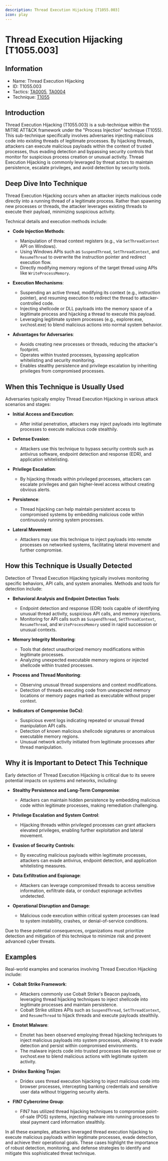 ```yaml
---
description: Thread Execution Hijacking [T1055.003]
icon: play
---
```


# Thread Execution Hijacking [T1055.003]

## Information

- Name: Thread Execution Hijacking
- ID: T1055.003
- Tactics: [TA0005](../TA0005/TA0005.md), [TA0004](../TA0004/TA0004.md)
- Technique: [T1055](./T1055.md)

## Introduction

Thread Execution Hijacking (T1055.003) is a sub-technique within the MITRE ATT&CK framework under the "Process Injection" technique (T1055). This sub-technique specifically involves adversaries injecting malicious code into existing threads of legitimate processes. By hijacking threads, attackers can execute malicious payloads within the context of trusted processes, thus evading detection and bypassing security controls that monitor for suspicious process creation or unusual activity. Thread Execution Hijacking is commonly leveraged by threat actors to maintain persistence, escalate privileges, and avoid detection by security tools.

## Deep Dive Into Technique

Thread Execution Hijacking occurs when an attacker injects malicious code directly into a running thread of a legitimate process. Rather than spawning new processes or threads, the attacker leverages existing threads to execute their payload, minimizing suspicious activity.

Technical details and execution methods include:

- **Code Injection Methods**:

  - Manipulation of thread context registers (e.g., via `SetThreadContext` API on Windows).
  - Using Windows APIs such as `SuspendThread`, `SetThreadContext`, and `ResumeThread` to overwrite the instruction pointer and redirect execution flow.
  - Directly modifying memory regions of the target thread using APIs like `WriteProcessMemory`.

- **Execution Mechanisms**:

  - Suspending an active thread, modifying its context (e.g., instruction pointer), and resuming execution to redirect the thread to attacker-controlled code.
  - Injecting shellcode or DLL payloads into the memory space of a legitimate process and hijacking a thread to execute this payload.
  - Leveraging legitimate system processes (e.g., explorer.exe, svchost.exe) to blend malicious actions into normal system behavior.

- **Advantages for Adversaries**:
  - Avoids creating new processes or threads, reducing the attacker's footprint.
  - Operates within trusted processes, bypassing application whitelisting and security monitoring.
  - Enables stealthy persistence and privilege escalation by inheriting privileges from compromised processes.

## When this Technique is Usually Used

Adversaries typically employ Thread Execution Hijacking in various attack scenarios and stages:

- **Initial Access and Execution**:

  - After initial penetration, attackers may inject payloads into legitimate processes to execute malicious code stealthily.

- **Defense Evasion**:

  - Attackers use this technique to bypass security controls such as antivirus software, endpoint detection and response (EDR), and application whitelisting.

- **Privilege Escalation**:

  - By hijacking threads within privileged processes, attackers can escalate privileges and gain higher-level access without creating obvious alerts.

- **Persistence**:

  - Thread hijacking can help maintain persistent access to compromised systems by embedding malicious code within continuously running system processes.

- **Lateral Movement**:
  - Attackers may use this technique to inject payloads into remote processes on networked systems, facilitating lateral movement and further compromise.

## How this Technique is Usually Detected

Detection of Thread Execution Hijacking typically involves monitoring specific behaviors, API calls, and system anomalies. Methods and tools for detection include:

- **Behavioral Analysis and Endpoint Detection Tools**:

  - Endpoint detection and response (EDR) tools capable of identifying unusual thread activity, suspicious API calls, and memory injections.
  - Monitoring for API calls such as `SuspendThread`, `SetThreadContext`, `ResumeThread`, and `WriteProcessMemory` used in rapid succession or unusual contexts.

- **Memory Integrity Monitoring**:

  - Tools that detect unauthorized memory modifications within legitimate processes.
  - Analyzing unexpected executable memory regions or injected shellcode within trusted processes.

- **Process and Thread Monitoring**:

  - Observing unusual thread suspensions and context modifications.
  - Detection of threads executing code from unexpected memory locations or memory pages marked as executable without proper context.

- **Indicators of Compromise (IoCs)**:
  - Suspicious event logs indicating repeated or unusual thread manipulation API calls.
  - Detection of known malicious shellcode signatures or anomalous executable memory regions.
  - Unusual network activity initiated from legitimate processes after thread manipulation.

## Why it is Important to Detect This Technique

Early detection of Thread Execution Hijacking is critical due to its severe potential impacts on systems and networks, including:

- **Stealthy Persistence and Long-Term Compromise**:

  - Attackers can maintain hidden persistence by embedding malicious code within legitimate processes, making remediation challenging.

- **Privilege Escalation and System Control**:

  - Hijacking threads within privileged processes can grant attackers elevated privileges, enabling further exploitation and lateral movement.

- **Evasion of Security Controls**:

  - By executing malicious payloads within legitimate processes, attackers can evade antivirus, endpoint detection, and application whitelisting measures.

- **Data Exfiltration and Espionage**:

  - Attackers can leverage compromised threads to access sensitive information, exfiltrate data, or conduct espionage activities undetected.

- **Operational Disruption and Damage**:
  - Malicious code execution within critical system processes can lead to system instability, crashes, or denial-of-service conditions.

Due to these potential consequences, organizations must prioritize detection and mitigation of this technique to minimize risk and prevent advanced cyber threats.

## Examples

Real-world examples and scenarios involving Thread Execution Hijacking include:

- **Cobalt Strike Framework**:

  - Attackers commonly use Cobalt Strike's Beacon payloads, leveraging thread hijacking techniques to inject shellcode into legitimate processes and maintain persistence.
  - Cobalt Strike utilizes APIs such as `SuspendThread`, `SetThreadContext`, and `ResumeThread` to hijack threads and execute payloads stealthily.

- **Emotet Malware**:

  - Emotet has been observed employing thread hijacking techniques to inject malicious payloads into system processes, allowing it to evade detection and persist within compromised environments.
  - The malware injects code into trusted processes like explorer.exe or svchost.exe to blend malicious actions with legitimate system activity.

- **Dridex Banking Trojan**:

  - Dridex uses thread execution hijacking to inject malicious code into browser processes, intercepting banking credentials and sensitive user data without triggering security alerts.

- **FIN7 Cybercrime Group**:
  - FIN7 has utilized thread hijacking techniques to compromise point-of-sale (POS) systems, injecting malware into running processes to steal payment card information stealthily.

In all these examples, attackers leveraged thread execution hijacking to execute malicious payloads within legitimate processes, evade detection, and achieve their operational goals. These cases highlight the importance of robust detection, monitoring, and defense strategies to identify and mitigate this sophisticated threat technique.
